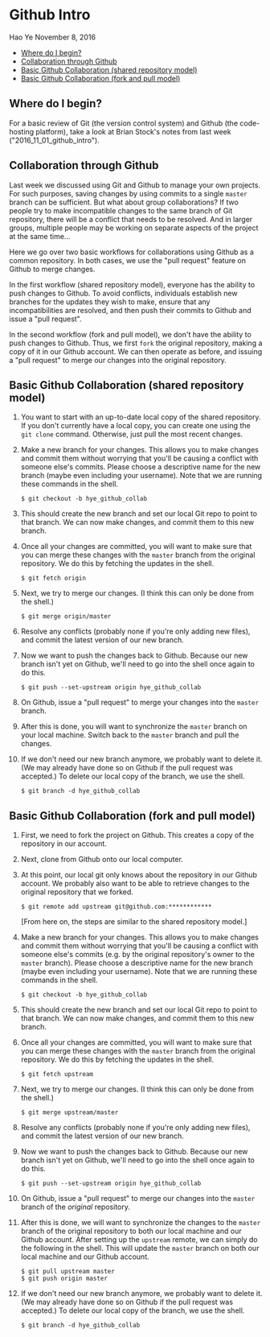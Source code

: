 Github Intro
================
Hao Ye
November 8, 2016

-   [Where do I begin?](#where-do-i-begin)
-   [Collaboration through Github](#collaboration-through-github)
-   [Basic Github Collaboration (shared repository model)](#basic-github-collaboration-shared-repository-model)
-   [Basic Github Collaboration (fork and pull model)](#basic-github-collaboration-fork-and-pull-model)

Where do I begin?
-----------------

For a basic review of Git (the version control system) and Github (the code-hosting platform), take a look at Brian Stock's notes from last week ("2016\_11\_01\_github\_intro").

Collaboration through Github
----------------------------

Last week we discussed using Git and Github to manage your own projects. For such purposes, saving changes by using commits to a single `master` branch can be sufficient. But what about group collaborations? If two people try to make incompatible changes to the same branch of Git repository, there will be a conflict that needs to be resolved. And in larger groups, multiple people may be working on separate aspects of the project at the same time...

Here we go over two basic workflows for collaborations using Github as a common repository. In both cases, we use the "pull request" feature on Github to merge changes.

In the first workflow (shared repository model), everyone has the ability to push changes to Github. To avoid conflicts, individuals establish new branches for the updates they wish to make, ensure that any incompatibilities are resolved, and then push their commits to Github and issue a "pull request".

In the second workflow (fork and pull model), we don't have the ability to push changes to Github. Thus, we first `fork` the original repository, making a copy of it in our Github account. We can then operate as before, and issuing a "pull request" to merge our changes into the original repository.

Basic Github Collaboration (shared repository model)
----------------------------------------------------

1.  You want to start with an up-to-date local copy of the shared repository. If you don't currently have a local copy, you can create one using the `git clone` command. Otherwise, just pull the most recent changes.

2.  Make a new branch for your changes. This allows you to make changes and commit them without worrying that you'll be causing a conflict with someone else's commits. Please choose a descriptive name for the new branch (maybe even including your username). Note that we are running these commands in the shell.

        $ git checkout -b hye_github_collab

3.  This should create the new branch and set our local Git repo to point to that branch. We can now make changes, and commit them to this new branch.

4.  Once all your changes are committed, you will want to make sure that you can merge these changes with the `master` branch from the original repository. We do this by fetching the updates in the shell.

        $ git fetch origin

5.  Next, we try to merge our changes. (I think this can only be done from the shell.)

        $ git merge origin/master

6.  Resolve any conflicts (probably none if you're only adding new files), and commit the latest version of our new branch.

7.  Now we want to push the changes back to Github. Because our new branch isn't yet on Github, we'll need to go into the shell once again to do this.

        $ git push --set-upstream origin hye_github_collab

8.  On Github, issue a "pull request" to merge your changes into the `master` branch.

9.  After this is done, you will want to synchronize the `master` branch on your local machine. Switch back to the `master` branch and pull the changes.

10. If we don't need our new branch anymore, we probably want to delete it. (We may already have done so on Github if the pull request was accepted.) To delete our local copy of the branch, we use the shell.

        $ git branch -d hye_github_collab

Basic Github Collaboration (fork and pull model)
------------------------------------------------

1.  First, we need to fork the project on Github. This creates a copy of the repository in our account.

2.  Next, clone from Github onto our local computer.

3.  At this point, our local git only knows about the repository in our Github account. We probably also want to be able to retrieve changes to the original repository that we forked.

        $ git remote add upstream git@github.com:************

    \[From here on, the steps are similar to the shared repository model.\]

4.  Make a new branch for your changes. This allows you to make changes and commit them without worrying that you'll be causing a conflict with someone else's commits (e.g. by the original repository's owner to the `master` branch). Please choose a descriptive name for the new branch (maybe even including your username). Note that we are running these commands in the shell.

        $ git checkout -b hye_github_collab

5.  This should create the new branch and set our local Git repo to point to that branch. We can now make changes, and commit them to this new branch.

6.  Once all your changes are committed, you will want to make sure that you can merge these changes with the `master` branch from the original repository. We do this by fetching the updates in the shell.

        $ git fetch upstream

7.  Next, we try to merge our changes. (I think this can only be done from the shell.)

        $ git merge upstream/master

8.  Resolve any conflicts (probably none if you're only adding new files), and commit the latest version of our new branch.

9.  Now we want to push the changes back to Github. Because our new branch isn't yet on Github, we'll need to go into the shell once again to do this.

        $ git push --set-upstream origin hye_github_collab

10. On Github, issue a "pull request" to merge our changes into the `master` branch of the *original* repository.

11. After this is done, we will want to synchronize the changes to the `master` branch of the original repository to both our local machine and our Github account. After setting up the `upstream` remote, we can simply do the following in the shell. This will update the `master` branch on both our local machine and our Github account.

        $ git pull upstream master
        $ git push origin master

12. If we don't need our new branch anymore, we probably want to delete it. (We may already have done so on Github if the pull request was accepted.) To delete our local copy of the branch, we use the shell.

        $ git branch -d hye_github_collab

